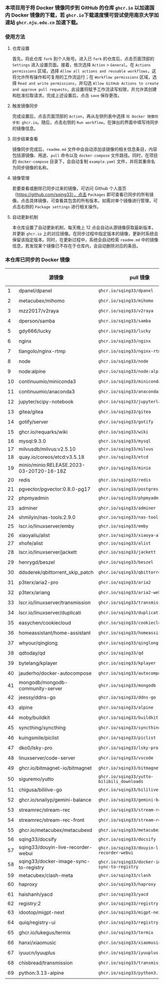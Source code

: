 ### 本项目用于将 Docker 镜像同步到 GitHub 的仓库 `ghcr.io` 以加速国内 Docker 镜像的下载，若 `ghcr.io`下载速度慢可尝试使用南京大学加速站 `ghcr.nju.edu.cn` 加速下载。

### 使用方法

1. 仓库设置

   首先，将此仓库 `fork` 到个人账号。进入已 `fork` 的仓库后，点击页面顶部的 `Settings` 进入设置页面。接着，依次选择 `Action` > `General`。在 `Actions permissions` 区域，选择 `Allow all actions and reusable workflows`，这将允许所有操作和可复用的工作流运行；在 `Workflow permissions` 区域，选择 `Read and write permissions`，并勾选 `Allow GitHub Actions to create and approve pull requests`，此设置将赋予工作流读写权限，并允许其创建和批准拉取请求。完成上述设置后，点击 `save` 保存更改。

2. 触发镜像同步

   完成设置后，点击页面顶部的 `Action`，再从左侧列表中选择 `将 Docker 镜像同步到 ghcr.io`。随后，点击右侧的 `Run workflow`，在弹出的界面中填写待同步的镜像信息。

3. 同步结果查看

   镜像同步完成后，`readme.md` 文件中会自动添加该镜像的相关信息条目，内容包括源镜像、用途、`pull` 命令以及 `docker-compose` 文件路径。同时，在项目的 `docker-compose` 目录下，会自动复制 `example.yaml` 文件，并将其重命名为同步镜像的名称。

4. 镜像管理

   若要查看或删除已同步过来的镜像，可访问 Github 个人首页（https://github.com/sqing33），点击 `Packages` 即可查看已同步的所有镜像。点击具体镜像，可查看其包含的所有版本。如需对单个镜像进行管理，可点击右侧的 `Package settings` 进行相关操作。

5. 自动更新机制

   本仓库设置了自动更新机制，每天晚上 12 点会自动从源镜像获取最新版本，并更新 `ghcr.io` 上的对应镜像。在同步过程中指定版本的镜像，更新时系统会保留该指定版本。同时，在更新过程中，系统会自动检索 `readme.md` 中的镜像信息，若发现某个镜像已不存在于仓库内，会自动删除对应的条目。

### 本仓库已同步的 Docker 镜像

|   | 源镜像 | pull 镜像 | docker-compose | 同步 |
| ---- | -------- | --------- | -------------- | ---- |
| 1   | dpanel/dpanel                            | `ghcr.io/sqing33/dpanel`                     | [yaml](https://github.com/sqing33/docker-image-sync/blob/main/docker-compose/dpanel.yaml)                     | ✔️   |
| 2   | metacubex/mihomo                         | `ghcr.io/sqing33/mihomo`                     | [yaml](https://github.com/sqing33/docker-image-sync/blob/main/docker-compose/mihomo.yaml)                     | ✔️   |
| 3   | mzz2017/v2raya                           | `ghcr.io/sqing33/v2raya`                     | [yaml](https://github.com/sqing33/docker-image-sync/blob/main/docker-compose/v2raya.yaml)                     | ✔️   |
| 4   | dperson/samba                            | `ghcr.io/sqing33/samba`                      | [yaml](https://github.com/sqing33/docker-image-sync/blob/main/docker-compose/samba.yaml)                      | ✔️   |
| 5   | gdy666/lucky                             | `ghcr.io/sqing33/lucky`                      | [yaml](https://github.com/sqing33/docker-image-sync/blob/main/docker-compose/lucky.yaml)                      | ✔️   |
| 6   | nginx                                    | `ghcr.io/sqing33/nginx`                      | [yaml](https://github.com/sqing33/docker-image-sync/blob/main/docker-compose/nginx.yaml)                      | ✔️   |
| 7   | tiangolo/nginx-rtmp                      | `ghcr.io/sqing33/nginx-rtmp`                 | [yaml](https://github.com/sqing33/docker-image-sync/blob/main/docker-compose/nginx-rtmp.yaml)                 | ✔️   |
| 8   | node                                     | `ghcr.io/sqing33/node`                       | [yaml](https://github.com/sqing33/docker-image-sync/blob/main/docker-compose/node.yaml)                       | ✔️   |
| 9   | node:alpine                              | `ghcr.io/sqing33/node:alpine`                | [yaml](https://github.com/sqing33/docker-image-sync/blob/main/docker-compose/node.yaml)                       | ✔️   |
| 10  | continuumio/miniconda3                   | `ghcr.io/sqing33/miniconda3`                 | [yaml](https://github.com/sqing33/docker-image-sync/blob/main/docker-compose/miniconda3.yaml)                 | ✔️   |
| 11  | continuumio/anaconda3                    | `ghcr.io/sqing33/anaconda3`                  | [yaml](https://github.com/sqing33/docker-image-sync/blob/main/docker-compose/anaconda3.yaml)                  | ✔️   |
| 12  | jupyter/scipy-notebook                   | `ghcr.io/sqing33/jupyterlab`                 | [yaml](https://github.com/sqing33/docker-image-sync/blob/main/docker-compose/jupyterlab.yaml)                 | ✔️   |
| 13  | gitea/gitea                              | `ghcr.io/sqing33/gitea`                      | [yaml](https://github.com/sqing33/docker-image-sync/blob/main/docker-compose/gitea.yaml)                      | ✔️   |
| 14  | gotify/server                            | `ghcr.io/sqing33/gotify`                     | [yaml](https://github.com/sqing33/docker-image-sync/blob/main/docker-compose/gotify.yaml)                     | ✔️   |
| 15  | ghcr.io/requarks/wiki                    | `ghcr.io/sqing33/wiki`                       | [yaml](https://github.com/sqing33/docker-image-sync/blob/main/docker-compose/wiki.yaml)                       | ✔️   |
| 16  | mysql:9.3.0                              | `ghcr.io/sqing33/mysql`                      | [yaml](https://github.com/sqing33/docker-image-sync/blob/main/docker-compose/mysql.yaml)                      | ❌   |
| 17  | milvusdb/milvus:v2.5.10                  | `ghcr.io/sqing33/milvus`                     | [yaml](https://github.com/sqing33/docker-image-sync/blob/main/docker-compose/milvus.yaml)                     | ❌   |
| 18  | quay.io/coreos/etcd:v3.5.18              | `ghcr.io/sqing33/etcd`                       | [yaml](https://github.com/sqing33/docker-image-sync/blob/main/docker-compose/etcd.yaml)                       | ❌   |
| 19  | minio/minio:RELEASE.2023-03-20T20-16-18Z | `ghcr.io/sqing33/minio`                      | [yaml](https://github.com/sqing33/docker-image-sync/blob/main/docker-compose/minio.yaml)                      | ❌   |
| 20  | redis                                    | `ghcr.io/sqing33/redis`                      | [yaml](https://github.com/sqing33/docker-image-sync/blob/main/docker-compose/redis.yaml)                      | ✔️   |
| 21  | pgvector/pgvector:0.8.0-pg17             | `ghcr.io/sqing33/postgres`                   | [yaml](https://github.com/sqing33/docker-image-sync/blob/main/docker-compose/postgres.yaml)                   | ❌   |
| 22  | phpmyadmin                               | `ghcr.io/sqing33/phpmyadmin`                 | [yaml](https://github.com/sqing33/docker-image-sync/blob/main/docker-compose/phpmyadmin.yaml)                 | ✔️   |
| 23  | adminer                                  | `ghcr.io/sqing33/adminer`                    | [yaml](https://github.com/sqing33/docker-image-sync/blob/main/docker-compose/adminer.yaml)                    | ✔️   |
| 24  | shmilyin/nas-tools:2.9.0                 | `ghcr.io/sqing33/nas-tools`                  | [yaml](https://github.com/sqing33/docker-image-sync/blob/main/docker-compose/nas-tools.yaml)                  | ❌   |
| 25  | lscr.io/linuxserver/emby                 | `ghcr.io/sqing33/emby`                       | [yaml](https://github.com/sqing33/docker-image-sync/blob/main/docker-compose/emby.yaml)                       | ✔️   |
| 26  | xiaoyaliu/alist                          | `ghcr.io/sqing33/xiaoya-alist`               | [yaml](https://github.com/sqing33/docker-image-sync/blob/main/docker-compose/alist.yaml)                      | ❌   |
| 27  | xhofe/alist                              | `ghcr.io/sqing33/alist`                      | [yaml](https://github.com/sqing33/docker-image-sync/blob/main/docker-compose/alist.yaml)                      | ❌   |
| 28  | lscr.io/linuxserver/jackett              | `ghcr.io/sqing33/jackett`                    | [yaml](https://github.com/sqing33/docker-image-sync/blob/main/docker-compose/jackett.yaml)                    | ✔️   |
| 29  | henrygd/beszel                           | `ghcr.io/sqing33/beszel`                     | [yaml](https://github.com/sqing33/docker-image-sync/blob/main/docker-compose/beszel.yaml)                     | ✔️   |
| 30  | ddsderek/qbittorrent_skip_patch          | `ghcr.io/sqing33/qbittorrent`                | [yaml](https://github.com/sqing33/docker-image-sync/blob/main/docker-compose/qbittorrent.yaml)                | ✔️   |
| 31  | p3terx/aria2-pro                         | `ghcr.io/sqing33/aria2`                      | [yaml](https://github.com/sqing33/docker-image-sync/blob/main/docker-compose/aria2.yaml)                      | ✔️   |
| 32  | p3terx/ariang                            | `ghcr.io/sqing33/aria2-webui`                | [yaml](https://github.com/sqing33/docker-image-sync/blob/main/docker-compose/aria2-webui.yaml)                | ✔️   |
| 33  | lscr.io/linuxserver/transmission         | `ghcr.io/sqing33/transmission`               | [yaml](https://github.com/sqing33/docker-image-sync/blob/main/docker-compose/transmission.yaml)               | ✔️   |
| 34  | lscr.io/linuxserver/duplicati            | `ghcr.io/sqing33/duplicati`                  | [yaml](https://github.com/sqing33/docker-image-sync/blob/main/docker-compose/duplicati.yaml)                  | ✔️   |
| 35  | easychen/cookiecloud                     | `ghcr.io/sqing33/cookiecloud`                | [yaml](https://github.com/sqing33/docker-image-sync/blob/main/docker-compose/cookiecloud.yaml)                | ✔️   |
| 36  | homeassistant/home-assistant             | `ghcr.io/sqing33/homeassistant`              | [yaml](https://github.com/sqing33/docker-image-sync/blob/main/docker-compose/homeassistant.yaml)              | ✔️   |
| 37  | whyour/qinglong                          | `ghcr.io/sqing33/qinglong`                   | [yaml](https://github.com/sqing33/docker-image-sync/blob/main/docker-compose/qinglong.yaml)                   | ✔️   |
| 38  | qdtoday/qd                               | `ghcr.io/sqing33/qd`                         | [yaml](https://github.com/sqing33/docker-image-sync/blob/main/docker-compose/qd.yaml)                         | ✔️   |
| 39  | bytelang/kplayer                         | `ghcr.io/sqing33/kplayer`                    | [yaml](https://github.com/sqing33/docker-image-sync/blob/main/docker-compose/kplayer.yaml)                    | ✔️   |
| 40  | jauderho/docker-autocompose              | `ghcr.io/sqing33/autocompose`                | [yaml](https://github.com/sqing33/docker-image-sync/blob/main/docker-compose/autocompose.yaml)                | ✔️   |
| 41  | mongodb/mongodb-community-server         | `ghcr.io/sqing33/mongodb`                    | [yaml](https://github.com/sqing33/docker-image-sync/blob/main/docker-compose/mongodb.yaml)                    | ✔️   |
| 42  | jeessy/ddns-go                           | `ghcr.io/sqing33/ddns-go`                    | [yaml](https://github.com/sqing33/docker-image-sync/blob/main/docker-compose/ddns-go.yaml)                    | ✔️   |
| 43  | alpine                                   | `ghcr.io/sqing33/alpine`                     | [yaml](https://github.com/sqing33/docker-image-sync/blob/main/docker-compose/alpine.yaml)                     | ✔️   |
| 44  | moby/buildkit                            | `ghcr.io/sqing33/buildkit`                   | [yaml](https://github.com/sqing33/docker-image-sync/blob/main/docker-compose/buildkit.yaml)                   | ✔️   |
| 45  | syncthing/syncthing                      | `ghcr.io/sqing33/syncthing`                  | [yaml](https://github.com/sqing33/docker-image-sync/blob/main/docker-compose/syncthing.yaml)                  | ✔️   |
| 46  | kuingsmile/piclist                       | `ghcr.io/sqing33/piclist`                    | [yaml](https://github.com/sqing33/docker-image-sync/blob/main/docker-compose/piclist.yaml)                    | ✔️   |
| 47  | dko0/lsky-pro                            | `ghcr.io/sqing33/lsky-pro`                   | [yaml](https://github.com/sqing33/docker-image-sync/blob/main/docker-compose/lsky-pro.yaml)                   | ✔️   |
| 48  | linuxserver/code-server                  | `ghcr.io/sqing33/vscode`                     | [yaml](https://github.com/sqing33/docker-image-sync/blob/main/docker-compose/vscode.yaml)                     | ✔️   |
| 49  | ghcr.io/bitmagnet-io/bitmagnet           | `ghcr.io/sqing33/bitmagnet`                  | [yaml](https://github.com/sqing33/docker-image-sync/blob/main/docker-compose/bitmagnet.yaml)                  | ✔️   |
| 50  | siguremo/yutto                           | `ghcr.io/sqing33/yutto-bilibili_downloads`   | [yaml](https://github.com/sqing33/docker-image-sync/blob/main/docker-compose/yutto-bilibili_downloads.yaml)   | ✔️   |
| 51  | chigusa/bililive-go                      | `ghcr.io/sqing33/bililive-go`                | [yaml](https://github.com/sqing33/docker-image-sync/blob/main/docker-compose/bililive-go.yaml)                | ✔️   |
| 52  | ghcr.io/snailyp/gemini-balance           | `ghcr.io/sqing33/gemini-balance`             | [yaml](https://github.com/sqing33/docker-image-sync/blob/main/docker-compose/gemini-balance.yaml)             | ✔️   |
| 53  | streamrec/stream-rec                     | `ghcr.io/sqing33/stream-rec`                 | [yaml](https://github.com/sqing33/docker-image-sync/blob/main/docker-compose/stream-rec.yaml)                 | ✔️   |
| 54  | streamrec/stream-rec-front               | `ghcr.io/sqing33/stream-rec-front`           | [yaml](https://github.com/sqing33/docker-image-sync/blob/main/docker-compose/stream-rec-front.yaml)           | ✔️   |
| 55  | ghcr.io/metacubex/metacubexd             | `ghcr.io/sqing33/metacubexd`                 | [yaml](https://github.com/sqing33/docker-image-sync/blob/main/docker-compose/metacubexd.yaml)                 | ✔️   |
| 56  | sqing33/docsify                          | `ghcr.io/sqing33/docsify`                    | [yaml](https://github.com/sqing33/docker-image-sync/blob/main/docker-compose/docify.yaml)                     | ❌   |
| 57  | sqing33/douyin-live-recorder-webui       | `ghcr.io/sqing33/douyin-live-recorder-webui` | [yaml](https://github.com/sqing33/docker-image-sync/blob/main/docker-compose/douyin-live-recorder-webui.yaml) | ❌   |
| 58  | sqing33/docker-image-sync-to-registry | `ghcr.io/sqing33/docker-image-sync-to-registry`  | [yaml](https://github.com/sqing33/docker-image-sync/blob/main/docker-compose/docker-image-sync-to-registry.yaml) | ❌ |
| 59  | metacubex/clash-meta           | `ghcr.io/sqing33/clash`                          | [yaml](https://github.com/sqing33/docker-image-sync/blob/main/docker-compose/clash.yaml)             | ❌ |
| 60  | haproxy                        | `ghcr.io/sqing33/haproxy`                        | [yaml](https://github.com/sqing33/docker-image-sync/blob/main/docker-compose/haproxy.yaml)           | ✔️ |
| 61  | haishanh/yacd                  | `ghcr.io/sqing33/yacd`                           | [yaml](https://github.com/sqing33/docker-image-sync/blob/main/docker-compose/yacd.yaml)              | ✔️ |
| 62  | registry:2                     | `ghcr.io/sqing33/registry`                       | [yaml](https://github.com/sqing33/docker-image-sync/blob/main/docker-compose/registry.yaml)          | ❌ |
| 63  | idootop/migpt-next             | `ghcr.io/sqing33/migpt-next`                     | [yaml](https://github.com/sqing33/docker-image-sync/blob/main/docker-compose/migpt-next.yaml)        | ✔️ |
| 64  | quiq/registry-ui               | `ghcr.io/sqing33/registry-ui`                    | [yaml](https://github.com/sqing33/docker-image-sync/blob/main/docker-compose/registry-ui.yaml)       | ✔️ |
| 65  | ghcr.io/lukegus/termix         | `ghcr.io/sqing33/termix`                         | [yaml](https://github.com/sqing33/docker-image-sync/blob/main/docker-compose/termix.yaml)            | ✔️ |
| 66  | hanxi/xiaomusic                | `ghcr.io/sqing33/xiaomusic`                      | [yaml](https://github.com/sqing33/docker-image-sync/blob/main/docker-compose/xiaomusic.yaml)         | ✔️ |
| 67  | iyuucn/iyuuplus                | `ghcr.io/sqing33/iyuuplus`                       | [yaml](https://github.com/sqing33/docker-image-sync/blob/main/docker-compose/iyuuplus.yaml)          | ✔️ |
| 68  | chisbread/transmission         | `ghcr.io/sqing33/transmission`                   | [yaml](https://github.com/sqing33/docker-image-sync/blob/main/docker-compose/transmission.yaml)      | ✔️ |
| 69  | python:3.13-alpine             | `ghcr.io/sqing33/python3.13:alpine`              | [yaml](https://github.com/sqing33/docker-image-sync/blob/main/docker-compose/python3.13.yaml)        | ✔️ |

